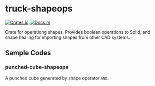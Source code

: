 # truck-shapeops

[![Crates.io](https://img.shields.io/crates/v/truck-shapeops.svg)](https://crates.io/crates/truck-shapeops) [![Docs.rs](https://docs.rs/truck-shapeops/badge.svg)](https://docs.rs/truck-shapeops)

Crate for operationg shapes. Provides boolean operations to Solid, and shape healing for importing shapes from other CAD systems.

## Sample Codes

### punched-cube-shapeops

A punched cube generated by shape operator `AND`.
